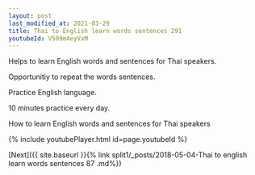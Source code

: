 ```yaml
---
layout: post
last_modified_at: 2021-03-29
title: Thai to English learn words sentences 291 
youtubeId: V599m4eyVxM
---
```

 
 
Helps to learn English words and sentences for Thai speakers.

Opportunitiy to repeat the words sentences. 

Practice English language. 
 
10 minutes practice every day. 
 
How to learn English words and sentences for Thai speakers 
 
{% include youtubePlayer.html id=page.youtubeId %}
 
 
[Next]({{ site.baseurl }}{% link  split1/_posts/2018-05-04-Thai to english learn words sentences 87 .md%})
 
